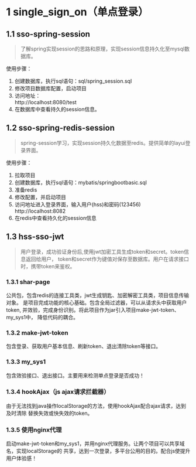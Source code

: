 # 1 single_sign_on（单点登录）

## 1.1 sso-spring-session
>了解spring实现session的思路和原理，实现session信息持久化至mysql数据库。
  
使用步骤：
1. 创建数据库，执行sql语句：sql/spring_session.sql
2. 修改项目数据库配置，启动项目
3. 访问地址：  
    http://localhost:8080/test
4. 在数据库中查看持久的session信息。

## 1.2 sso-spring-redis-session
>spring-session学习，实现session持久化数据至redis。提供简单的layui登
录界面。

使用步骤：
1. 拉取项目
2. 创建数据库，执行sql语句：mybatis/springbootbasic.sql
3. 准备redis
4. 修改配置，并启动项目
5. 访问地址进入登录界面，输入用户(hss)和密码(123456)  
   http://localhost:8082
6. 在redis中查看持久化的session信息

## 1.3 hss-sso-jwt
>用户登录，成功验证身份后,使用jwt加密工具生成token和secret。token信息返回给用户，
token和secret作为键值对保存至数据库。用户在请求接口时，携带token来鉴权。

### 1.3.1 shar-page
公共包，包含redis的连接工具类，jwt生成钥匙、加密解密工具类，项目信息传输对象。
是项目完成功能的核心基础。包含全局过滤器，可以从请求头中获取用户token,
并效验，完成身份识别。将此项目作为jar引入项目make-jwt-token、my_sys1中，
降低代码的耦合。

### 1.3.2 make-jwt-token
包含登录、获取用户基本信息、刷新token、退出清除token等接口。

### 1.3.3 my_sys1
包含效验接口、退出接口。主要用来检测单点登录是否成功！

### 1.3.4 hookAjax（js ajax请求拦截器）
由于无法找到java操作localStorage的方法，使用hookAjax配合ajax请求，达到及时清除
替换失效或快失效的token。

### 1.3.5 使用nginx代理
启动make-jwt-token和my_sys1，并用nginx代理服务。让两个项目可以共享域名，实现localStorage的
共享，达到一次登录，多平台公用的目的。配合js使提升用户体验感！